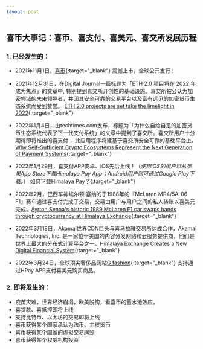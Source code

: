 ```yaml
---
layout: post
---
```



## 喜币大事记：喜币、喜支付、喜美元、喜交所发展历程 

### 1. 已经发生的：


- 2021年11月1日，[喜币](https://himalaya.exchange/trading/){:target="_blank"} 震撼上市，全球公开发行！
- 2021年12月31日，在Digital Journal一篇标题为「ETH 2.0 项目将在 2022 年成为焦点」的文章中, 特别提到喜交所开创性的基础设施。喜交所被公认为加密领域的未来领导者，并因其安全可靠的交易平台以及富有远见的加密货币生态系统而受到赞誉。
[ETH 2.0 projects are set take the limelight in 2022](https://www.digitaljournal.com/business/eth-2-0-projects-are-set-take-the-limelight-in-2022/article){:target="_blank"}  

- 2022年1月4日，由techtimes.com发布，标题为「为什么自给自足的加密货币生态系统代表了下一代支付系统」的文章中提到了喜交所。喜交所用户十分期待即将推出的喜支付 ，此应用程序将建基于喜交所安全可靠的基础平台上。[Why Self-Sufficient Crypto Ecosystems Represent the Next Generation of Payment Systems](https://www.techtimes.com/articles/270060/20220104/why-self-sufficient-crypto-ecosystems-represent-the-next-generation-of-payment-systems.htm){:target="_blank"}  
- 2022年1月29日，喜支付APP安卓、iOS先后上线！（*使用iOS的用户可从苹果App Store下载Himalaya Pay App；Android用户则可通过Google Play下载。*）
[如何下载Himalaya Pay？](https://himalaya-exchange.zendesk.com/hc/zh-cn/articles/4419156281105-%E5%A6%82%E4%BD%95%E4%B8%8B%E8%BD%BDHimalaya-Pay-){:target="_blank"}  
- 2022年2月，巴西车神埃尔顿·塞纳的于1988年的『McLaren MP4/5A-06 F1』赛车通过喜支付完成了交易，交易由用户与用户之间的私人转账以喜美元完成。[Ayrton Senna's historic 1989 McLaren F1 car swaps hands through cryptocurrency at Himalaya Exchange](https://www.prnewswire.co.uk/news-releases/ayrton-senna-s-historic-1989-mclaren-f1-car-swaps-hands-through-cryptocurrency-at-himalaya-exchange-880227508.html){:target="_blank"} 
- 2022年3月18日，Akamai世界CDN巨头与喜马拉雅交易所达成合作，Akamai Technologies, Inc. 是一家位于美国的内容分发网络和云服务提供商，他们是世界上最大的分布式计算平台之一。[Himalaya Exchange Creates a New Digital Financial System](https://www.akamai.com/blog/edge/himalaya-exchange?utm_source=twitter&utm_medium=social_corporate&utm_campaign=F-MC-52611){:target="_blank"} 
- 2022年3月24日，全球顶尖奢侈品网站[G fashion](https://gfashion.com/){:target="_blank"} 支持通过HPay APP支付喜美元购买商品。



### 2. 即将发生的：


- 疫苗灾难，世界经济崩塌，欧美脱钩，看喜币的蓄水池效应。
- 喜贷款、喜抵押即将上线
- 支持比特币、以太坊的交易即将上线
- 喜币获得某个国家承认为法币、主权货币
- 喜币获得某个国家的虚拟交易牌照
- 喜币获得某个权威机构投资


